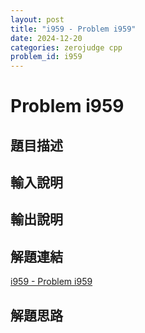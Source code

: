 ```yaml
---
layout: post
title: "i959 - Problem i959"
date: 2024-12-20
categories: zerojudge cpp
problem_id: i959
---
```


# Problem i959

## 題目描述



## 輸入說明



## 輸出說明



## 解題連結

[i959 - Problem i959](https://zerojudge.tw/ShowProblem?problemid=i959)

## 解題思路

